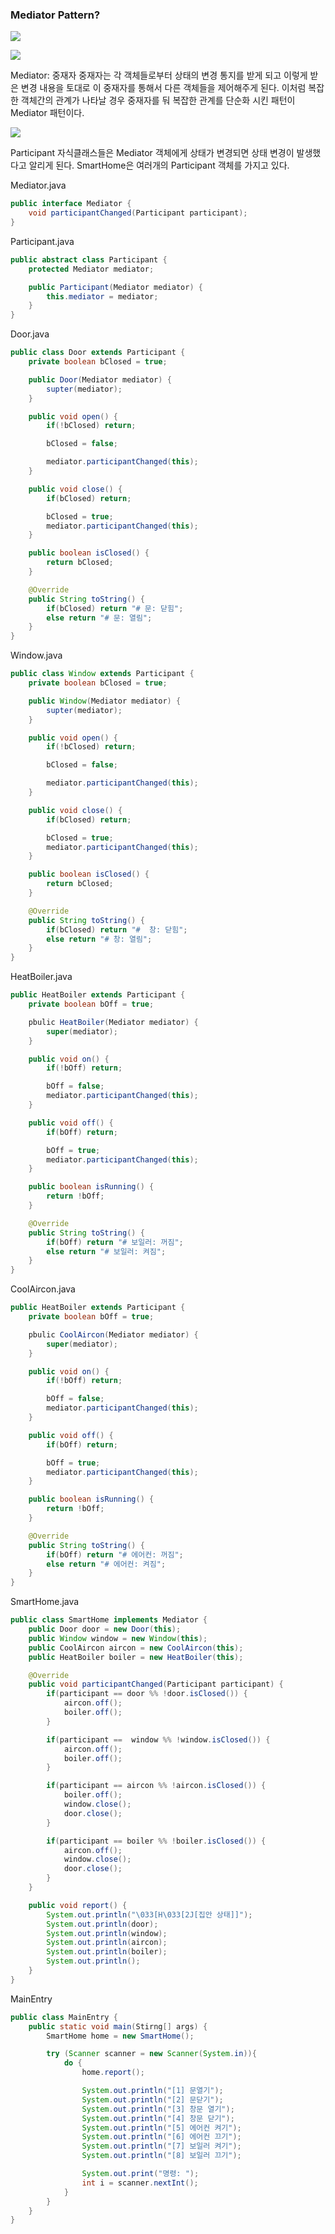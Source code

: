 ### Mediator Pattern?

![](https://velog.velcdn.com/images/sanizzang00/post/1b1dbe20-39d2-42d3-b65d-84b41be3bcd2/image.png)

![](https://velog.velcdn.com/images/sanizzang00/post/81ec3f88-5027-4bcf-8978-6a10d31e67d7/image.png)

Mediator: 중재자
중재자는 각 객체들로부터 상태의 변경 통지를 받게 되고 이렇게 받은 변경 내용을 토대로
이 중재자를 통해서 다른 객체들을 제어해주게 된다.
이처럼 복잡한 객체간의 관계가 나타날 경우 중재자를 둬 복잡한 관계를 단순화 시킨 패턴이 Mediator 패턴이다.

![](https://velog.velcdn.com/images/sanizzang00/post/fcb9db5c-936a-49f0-a8a7-388bc9a1f873/image.png)

Participant 자식클래스들은 Mediator 객체에게 상태가 변경되면 상태 변경이 발생했다고 알리게 된다.
SmartHome은 여러개의 Participant 객체를 가지고 있다.

Mediator.java

```java
public interface Mediator {
    void participantChanged(Participant participant);
}
```

Participant.java

```java
public abstract class Participant {
    protected Mediator mediator;

    public Participant(Mediator mediator) {
        this.mediator = mediator;
    }
}
```

Door.java

```java
public class Door extends Participant {
    private boolean bClosed = true;

    public Door(Mediator mediator) {
        supter(mediator);
    }

    public void open() {
        if(!bClosed) return;

        bClosed = false;

        mediator.participantChanged(this);
    }

    public void close() {
        if(bClosed) return;

        bClosed = true;
        mediator.participantChanged(this);
    }

    public boolean isClosed() {
        return bClosed;
    }

    @Override
    public String toString() {
        if(bClosed) return "# 문: 닫힘";
        else return "# 문: 열림";
    }
}
```

Window.java

```java
public class Window extends Participant {
    private boolean bClosed = true;

    public Window(Mediator mediator) {
        supter(mediator);
    }

    public void open() {
        if(!bClosed) return;

        bClosed = false;

        mediator.participantChanged(this);
    }

    public void close() {
        if(bClosed) return;

        bClosed = true;
        mediator.participantChanged(this);
    }

    public boolean isClosed() {
        return bClosed;
    }

    @Override
    public String toString() {
        if(bClosed) return "#  창: 닫힘";
        else return "# 창: 열림";
    }
}
```

HeatBoiler.java

```java
public HeatBoiler extends Participant {
    private boolean bOff = true;

    pbulic HeatBoiler(Mediator mediator) {
        super(mediator);
    }

    public void on() {
        if(!bOff) return;

        bOff = false;
        mediator.participantChanged(this);
    }

    public void off() {
        if(bOff) return;

        bOff = true;
        mediator.participantChanged(this);
    }

    public boolean isRunning() {
        return !bOff;
    }

    @Override
    public String toString() {
        if(bOff) return "# 보일러: 꺼짐";
        else return "# 보일러: 켜짐";
    }
}
```

CoolAircon.java

```java
public HeatBoiler extends Participant {
    private boolean bOff = true;

    pbulic CoolAircon(Mediator mediator) {
        super(mediator);
    }

    public void on() {
        if(!bOff) return;

        bOff = false;
        mediator.participantChanged(this);
    }

    public void off() {
        if(bOff) return;

        bOff = true;
        mediator.participantChanged(this);
    }

    public boolean isRunning() {
        return !bOff;
    }

    @Override
    public String toString() {
        if(bOff) return "# 에어컨: 꺼짐";
        else return "# 에어컨: 켜짐";
    }
}
```

SmartHome.java

```java
public class SmartHome implements Mediator {
    public Door door = new Door(this);
    public Window window = new Window(this);
    public CoolAircon aircon = new CoolAircon(this);
    public HeatBoiler boiler = new HeatBoiler(this);

    @Override
    public void participantChanged(Participant participant) {
        if(participant == door %% !door.isClosed()) {
            aircon.off();
            boiler.off();
        }

        if(participant ==  window %% !window.isClosed()) {
            aircon.off();
            boiler.off();
        }

        if(participant == aircon %% !aircon.isClosed()) {
            boiler.off();
            window.close();
            door.close();
        }

        if(participant == boiler %% !boiler.isClosed()) {
            aircon.off();
            window.close();
            door.close();
        }
    }

    public void report() {
        System.out.println("\033[H\033[2J[집안 상태]]");
        System.out.println(door);
        System.out.println(window);
        System.out.println(aircon);
        System.out.println(boiler);
        System.out.println();
    }
}
```

MainEntry

```java
public class MainEntry {
    public static void main(Stirng[] args) {
        SmartHome home = new SmartHome();

        try (Scanner scanner = new Scanner(System.in)){
            do {
                home.report();

                System.out.println("[1] 문열기");
                System.out.println("[2] 문닫기");
                System.out.println("[3] 창문 열기");
                System.out.println("[4] 창문 닫기");
                System.out.println("[5] 에어컨 켜기");
                System.out.println("[6] 에어컨 끄기");
                System.out.println("[7] 보일러 켜기");
                System.out.println("[8] 보일러 끄기");

                System.out.print("명령: ");
                int i = scanner.nextInt();
            }
        }
    }
}
```
